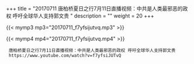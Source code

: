 +++
title = "20170711  唐柏桥夏日之行7月11日直播视频：中共是人类最邪恶的政权 呼吁全球华人支持郭文贵 "
description = ""
weight = 20
+++

{{< mymp3 mp3="20170711_f7yfsijutvq.mp3" >}}

{{< mymp4 mp4="20170711_f7yfsijutvq.mp4" >}}

     唐柏桥夏日之行7月11日直播视频：中共是人类最邪恶的政权 呼吁全球华人支持郭文贵 
     https://www.youtube.com/watch?v=f7yfsiJUTvQ 
     
